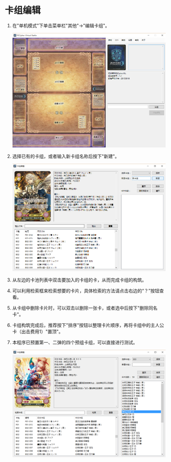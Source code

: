 # 卡组编辑

1. 在"单机模式"下单击菜单栏"其他"→"编辑卡组"。

    ![](deckedit1.png)
    
2. 选择已有的卡组，或者输入新卡组名称后按下"新建"。

    ![](deckedit2.png)
    
3. 从左边的卡池列表中双击要加入的卡组的卡，从而完成卡组的构筑。

4. 可以利用检索框来检索想要的卡片，具体检索的方法请点击右边的“？”按钮查看。

5. 从卡组中删除卡片时，可以双击以删除一张卡，或者选中后按下"删除同名卡"。

6. 卡组构筑完成后，推荐按下"排序"按钮以整理卡片顺序，再将卡组中的主人公卡（出击费用1）"置顶"。

7. 本程序已预置第一、二弹的四个预组卡组，可以直接进行测试。

    ![](deckedit3.png)
    



    
    